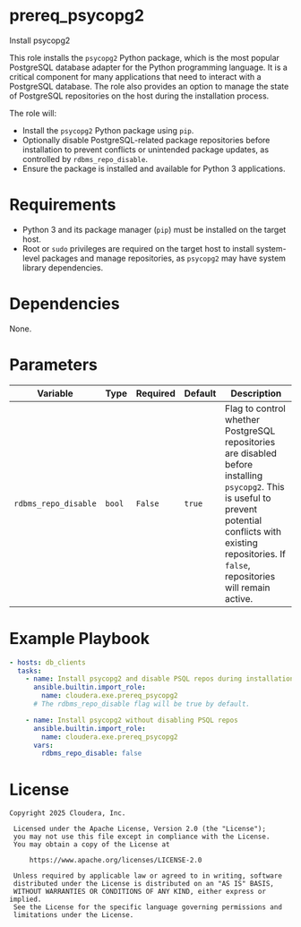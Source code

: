 # prereq_psycopg2

Install psycopg2

This role installs the `psycopg2` Python package, which is the most popular PostgreSQL database adapter for the Python programming language. It is a critical component for many applications that need to interact with a PostgreSQL database. The role also provides an option to manage the state of PostgreSQL repositories on the host during the installation process.

The role will:
- Install the `psycopg2` Python package using `pip`.
- Optionally disable PostgreSQL-related package repositories before installation to prevent conflicts or unintended package updates, as controlled by `rdbms_repo_disable`.
- Ensure the package is installed and available for Python 3 applications.

# Requirements

- Python 3 and its package manager (`pip`) must be installed on the target host.
- Root or `sudo` privileges are required on the target host to install system-level packages and manage repositories, as `psycopg2` may have system library dependencies.

# Dependencies

None.

# Parameters

| Variable | Type | Required | Default | Description |
| --- | --- | --- | --- | --- |
| `rdbms_repo_disable` | `bool` | `False` | `true` | Flag to control whether PostgreSQL repositories are disabled before installing `psycopg2`. This is useful to prevent potential conflicts with existing repositories. If `false`, repositories will remain active. |

# Example Playbook

```yaml
- hosts: db_clients
  tasks:
    - name: Install psycopg2 and disable PSQL repos during installation
      ansible.builtin.import_role:
        name: cloudera.exe.prereq_psycopg2
      # The rdbms_repo_disable flag will be true by default.

    - name: Install psycopg2 without disabling PSQL repos
      ansible.builtin.import_role:
        name: cloudera.exe.prereq_psycopg2
      vars:
        rdbms_repo_disable: false
```

# License

```
Copyright 2025 Cloudera, Inc.

 Licensed under the Apache License, Version 2.0 (the "License");
 you may not use this file except in compliance with the License.
 You may obtain a copy of the License at

     https://www.apache.org/licenses/LICENSE-2.0

 Unless required by applicable law or agreed to in writing, software
 distributed under the License is distributed on an "AS IS" BASIS,
 WITHOUT WARRANTIES OR CONDITIONS OF ANY KIND, either express or implied.
 See the License for the specific language governing permissions and
 limitations under the License.
```
